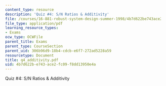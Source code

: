 ```yaml
---
content_type: resource
description: 'Quiz #4: S/N Ratios & Additivity'
file: /courses/16-881-robust-system-design-summer-1998/4b7d622be743ace2fc09f8dd13950e4a_q4_additivity.pdf
file_type: application/pdf
learning_resource_types:
- Exams
ocw_type: OCWFile
parent_title: Exams
parent_type: CourseSection
parent_uid: 306b96d9-18b4-cdcb-e6f7-272ad5228a59
resourcetype: Document
title: q4_additivity.pdf
uid: 4b7d622b-e743-ace2-fc09-f8dd13950e4a
---
```

Quiz #4: S/N Ratios & Additivity

